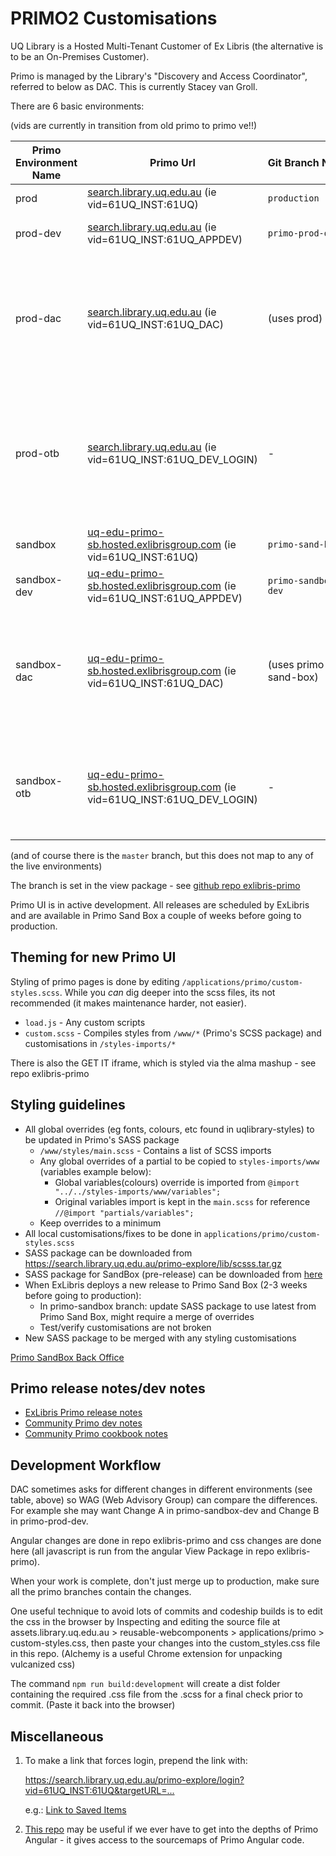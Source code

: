# PRIMO2 Customisations

UQ Library is a Hosted Multi-Tenant Customer of Ex Libris (the alternative is to be an On-Premises Customer).

Primo is managed by the Library's "Discovery and Access Coordinator", referred to below as DAC. This is currently Stacey van Groll.

There are 6 basic environments:

(vids are currently in transition from old primo to primo ve!!)

| Primo Environment Name | Primo Url                                                                                                                                                                                    | Git&nbsp;Branch&nbsp;Name | Notes                                                                                                       |
| ---------------------- |----------------------------------------------------------------------------------------------------------------------------------------------------------------------------------------------| ------------------------- | ----------------------------------------------------------------------------------------------------------- |
| prod                   | [search.library.uq.edu.au](https://search.library.uq.edu.au/primo-explore/search?vid=61UQ_INST:61UQ&sortby=rank) (ie vid=61UQ_INST:61UQ)                                                                         | `production`              | live, public primo                                                                                          |
| prod-dev               | [search.library.uq.edu.au](https://search.library.uq.edu.au/primo-explore/search?sortby=rank&vid=61UQ_INST:61UQ_APPDEV) (ie vid=61UQ_INST:61UQ_APPDEV)                                       | `primo-prod-dev`          | development on the live server                                                                              |
| prod-dac               | [search.library.uq.edu.au](https://search.library.uq.edu.au/primo-explore/search?sortby=rank&vid=61UQ_INST:61UQ_DAC) (ie vid=61UQ_INST:61UQ_DAC)                                                                 | (uses prod)               | DAC's personal area. Keep it up to date with the others - deploy prod-dev changes here                      |
| prod-otb               | [search.library.uq.edu.au](https://search.library.uq.edu.au/primo-explore/search?sortby=rank&vid=61UQ_INST:61UQ_DEV_LOGIN) (ie vid=61UQ_INST:61UQ_DEV_LOGIN)                                 | -                         | Blue out of the box primo in the prod environment - it would be very unusual for us to make changes to this |
| sandbox                | [uq-edu-primo-sb.hosted.exlibrisgroup.com](https://uq-edu-primo-sb.hosted.exlibrisgroup.com/primo-explore/search?vid=61UQ_INST:61UQ&sortby=rank) (ie vid=61UQ_INST:61UQ)                                         | `primo-sand-box`          | sandbox area                                                                                                |
| sandbox-dev            | [uq-edu-primo-sb.hosted.exlibrisgroup.com](https://uq-edu-primo-sb.hosted.exlibrisgroup.com/primo-explore/search?vid=61UQ_INST:61UQ_APPDEV&sortby=rank) (ie vid=61UQ_INST:61UQ_APPDEV)       | `primo-sandbox-dev`       | sandbox dev area                                                                                            |
| sandbox-dac            | [uq-edu-primo-sb.hosted.exlibrisgroup.com](https://uq-edu-primo-sb.hosted.exlibrisgroup.com/primo-explore/search?vid=61UQ_DAC&sortby=rank) (ie vid=61UQ_INST:61UQ_DAC)                                 | (uses primo-sand-box)     | DAC's personal area. Keep it up to date with the others - deploy sandbox-dev changes here                   |
| sandbox-otb            | [uq-edu-primo-sb.hosted.exlibrisgroup.com](https://uq-edu-primo-sb.hosted.exlibrisgroup.com/primo-explore/search?vid=61UQ_INST:61UQ_DEV_LOGIN&sortby=rank) (ie vid=61UQ_INST:61UQ_DEV_LOGIN) | -                         | sandbox out of the box - it would be very unusual for us to make changes to this                            |

(and of course there is the `master` branch, but this does not map to any of the live environments)

The branch is set in the view package - see [github repo exlibris-primo](https://github.com/uqlibrary/exlibris-primo)

Primo UI is in active development. All releases are scheduled by ExLibris and are available in Primo Sand Box a couple of weeks before going to production.

## Theming for new Primo UI

Styling of primo pages is done by editing `/applications/primo/custom-styles.scss`. While you _can_ dig deeper into the scss files, its not recommended (it makes maintenance harder, not easier).

- `load.js` - Any custom scripts
- `custom.scss` - Compiles styles from `/www/*` (Primo's SCSS package) and customisations in `/styles-imports/*`

There is also the GET IT iframe, which is styled via the alma mashup - see repo exlibris-primo

## Styling guidelines

- All global overrides (eg fonts, colours, etc found in uqlibrary-styles) to be updated in Primo's SASS package
  - `/www/styles/main.scss` - Contains a list of SCSS imports
  - Any global overrides of a partial to be copied to `styles-imports/www` (variables example below):
    - Global variables(colours) override is imported from `@import "../../styles-imports/www/variables";`
    - Original variables import is kept in the `main.scss` for reference `//@import "partials/variables";`
  - Keep overrides to a minimum
- All local customisations/fixes to be done in `applications/primo/custom-styles.scss`
- SASS package can be downloaded from <https://search.library.uq.edu.au/primo-explore/lib/scsss.tar.gz>
- SASS package for SandBox (pre-release) can be downloaded from [here](https://uq-edu-primo-sb.hosted.exlibrisgroup.com/primo-explore/lib/scsss.tar.gz)
- When ExLibris deploys a new release to Primo Sand Box (2-3 weeks before going to production):
  - In primo-sandbox branch: update SASS package to use latest from Primo Sand Box, might require a merge of overrides
  - Test/verify customisations are not broken
- New SASS package to be merged with any styling customisations

[Primo SandBox Back Office](https://uq-edu-primo-sb.hosted.exlibrisgroup.com:1443/primo_publishing/admin/acegilogin.jsp)

## Primo release notes/dev notes

- [ExLibris Primo release notes](https://knowledge.exlibrisgroup.com/Primo/Release_Notes)
- [Community Primo dev notes](https://docs.google.com/document/d/1pfhN1LZSuV6ZOZ7REldKYH7TR1Cc4BUzTMdNHwH5Bkc/edit#)
- [Community Primo cookbook notes](https://docs.google.com/document/d/1z1D5II6rhRd2Q01Uqpb_1v6OEFv_OksujEZ-htNJ0rw/edit#heading=h.ti1szv6s9yu0)

## Development Workflow

DAC sometimes asks for different changes in different environments (see table, above) so WAG (Web Advisory Group) can compare the differences. For example she may want Change A in primo-sandbox-dev and Change B in primo-prod-dev.

Angular changes are done in repo exlibris-primo and css changes are done here (all javascript is run from the angular View Package in repo exlibris-primo).

When your work is complete, don't just merge up to production, make sure all the primo branches contain the changes.

One useful technique to avoid lots of commits and codeship builds is to edit the css in the browser by Inspecting and editing the source file at assets.library.uq.edu.au > reusable-webcomponents > applications/primo > custom-styles.css, then paste your changes into the custom_styles.css file in this repo. (Alchemy is a useful Chrome extension for unpacking vulcanized css)

The command `npm run build:development` will create a dist folder containing the required .css file from the .scss for a final check prior to commit. (Paste it back into the browser)

## Miscellaneous

1. To make a link that forces login, prepend the link with:

   <https://search.library.uq.edu.au/primo-explore/login?vid=61UQ_INST:61UQ&targetURL=...>

   e.g.: [Link to Saved Items](https://search.library.uq.edu.au/primo-explore/login?vid=61UQ_INST:61UQ&targetURL=https%3A%2F%2Fsearch.library.uq.edu.au%2Fprimo-explore%2Ffavorites%3Fvid%3D61UQ%26lang%3Den_US%C2%A7ion%3Ditems)

2. [This repo](https://github.com/mehmetc/primo-extract) may be useful if we ever have to get into the depths of Primo Angular - it gives access to the sourcemaps of Primo Angular code.
